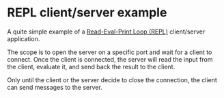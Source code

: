 # REPL client/server example

A quite simple example of a
[Read-Eval-Print Loop (REPL)](https://en.wikipedia.org/wiki/Read%E2%80%93eval%E2%80%93print_loop)
client/server application.

The scope is to open the server on a specific port and wait for a client to
connect. Once the client is connected, the server will read the input from the
client, evaluate it, and send back the result to the client.

Only until the client or the server decide to close the connection, the client
can send messages to the server.
